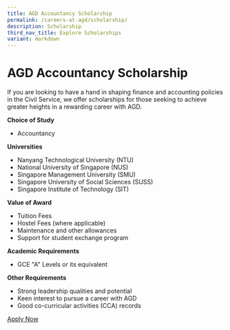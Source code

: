 ```yaml
---
title: AGD Accountancy Scholarship
permalink: /careers-at-agd/scholarship/
description: Scholarship
third_nav_title: Explore Scholarships
variant: markdown
---
```

AGD Accountancy Scholarship
===========

If you are looking to have a hand in shaping finance and accounting policies in the Civil Service, we offer scholarships for those seeking to achieve greater heights in a rewarding career with AGD.

**Choice of Study**

*   Accountancy  
      
    

**Universities**

*   Nanyang Technological University (NTU)
*   National University of Singapore (NUS)
*   Singapore Management University (SMU)
*   Singapore University of Social Sciences (SUSS)
*   Singapore Institute of Technology (SIT)  
      
    

**Value of Award**

*   Tuition Fees
*   Hostel Fees (where applicable)
*   Maintenance and other allowances
*   Support for student exchange program  
      
    

**Academic Requirements**

*   GCE "A" Levels or its equivalent  
      
    

**Other Requirements**

*   Strong leadership qualities and potential
*   Keen interest to pursue a career with AGD
*   Good co-curricular activities (CCA) records

[Apply Now](https://www.psc.gov.sg/)